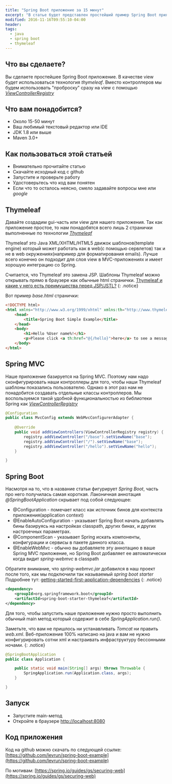 ```yaml
---
title: "Spring Boot приложение за 15 минут"
excerpt: "В статье будет представлен простейший пример Spring Boot приложения и особенности его конфигурации"
modified: 2016-11-16T09:55:10-04:00
header:
tags: 
  - java
  - spring boot
  - thymeleaf
---
```


## Что вы сделаете?
Вы сделаете простейшее Spring Boot приложение. В качестве view будет использоваться технология _thymeleaf_. 
Вместо контроллеров мы будем использовать "проброску" сразу на view с помощью [_ViewControllerRegistry_](http://docs.spring.io/spring-framework/docs/3.2.5.RELEASE/javadoc-api/org/springframework/web/servlet/config/annotation/ViewControllerRegistry.html)

## Что вам понадобится?
 * Около 15-50 минут
 * Ваш любимый текстовый редактор или IDE
 * JDK 1.8 или выше
 * Maven 3.0+

## Как пользоваться этой статьей
 * Внимательно прочитайте статью
 * Скачайте исходный код с github
 * Запустите и проверьте работу
 * Удостоверьтесь что код вам понятен
 * Если что то осталось неясно, смело задавайте вопросы мне или _google_
 
## Thymeleaf
Давайте создадим gui-часть или view для нашего приложения. Так как приложение простое, то
нам понадобятся всего лишь 2 странички выполненные по технологии [_Thymeleaf_](https://en.wikipedia.org/wiki/Thymeleaf)

Thymeleaf это Java XML/XHTML/HTML5 движок шаблонов(template engine) который может работать как в web(с помощью сервлетов) 
так и не в web окружениях(например для форматирования emails).
Лучше всего конечно он подходит для слоя view в MVC-приложениях и имеет хорошую интеграцию со Spring.

Считается, что Thymeleaf это замена JSP. Шаблоны Thymeleaf можно открывать прямо в браузере как обычные html странички.
[Thymeleaf и какие у него есть преимущества перед JSP/JSTL?](https://toster.ru/q/346456)
{: .notice}

Вот пример _base.html_ странички:

```html
<!DOCTYPE html>
<html xmlns="http://www.w3.org/1999/xhtml" xmlns:th="http://www.thymeleaf.org" xmlns:sec="http://www.thymeleaf.org/thymeleaf-extras-springsecurity3">
    <head>
        <title>Spring Boot Simple Example</title>
    </head>
    <body>
        <h1>Hello %User name%!</h1>
        <p>Please click <a th:href="@{/hello}">here</a> to see a message.</p>
    </body>
</html>
```

## Spring MVC
Наше приложение базируется на Spring MVC. Поэтому нам надо сконфигурировать наши контроллеры для
того, чтобы наши Thymeleaf шаблоны показались пользователю. Однако в этот раз нам не понадобится
создавать отдельные классы контроллеров. Мы воспользуемся такой удобной функциональностью из
библиотеки Spring как [_ViewControllerRegistry_](http://docs.spring.io/spring-framework/docs/3.2.5.RELEASE/javadoc-api/org/springframework/web/servlet/config/annotation/ViewControllerRegistry.html)

```java
@Configuration
public class MvcConfig extends WebMvcConfigurerAdapter {
    
    @Override
    public void addViewControllers(ViewControllerRegistry registry) {
        registry.addViewController("/base").setViewName("base");
        registry.addViewController("/").setViewName("base");
        registry.addViewController("/hello").setViewName("hello");
    }

}
```

## Spring Boot
Насмотря на то, что в название статьи фигурирует _Spring Boot_, часть про него получилась самая короткая.
Лаконичная аннотация _@SpringBootApplication_ скрывает под собой следующее:

 * @Configuration - помечает класс как источник бинов для контекста приложения(application context) 
 * @EnableAutoConfiguration - указывает Spring Boot начать добавлять бины базируясь на настройках classpath, других бинах, и других настроечных параметрах.
 * @ComponentScan - указывает Spring искать компоненты, конфигурации и сервисы в пакете данного класса.
 * @EnableWebMvc - обычно вы добавляете эту аннотацию в ваше Spring MVC приложение, но Spring Boot добавляет ее автоматически когда 
   видит _spring-webmvc_ в classpath
 
Обратите внимание, что _spring-webmvc.jar_ добавился в наш проект после того, как мы подключили так называемый _spring boot starter_
Подробнее тут: [getting-started-first-application-dependencies](http://docs.spring.io/spring-boot/docs/current/reference/html/getting-started-first-application.html#getting-started-first-application-dependencies)
{: .notice}

```xml
<dependency>
    <groupId>org.springframework.boot</groupId>
    <artifactId>spring-boot-starter-thymeleaf</artifactId>
</dependency>
```

Для того, чтобы запустить наше приложение нужно просто выполнить обычный main метод который содержит в себе _SpringApplication.run()_.

Заметьте, что вам не пришлось ни устанавливать _Tomcat_ ни править _web.xml_. Веб-приложение 100% написано на java
и вам не нужно конфигурировать сотни xml и настраивать инфраструктуру бессонными ночами.
{: .notice}

```java
@SpringBootApplication
public class Application {

    public static void main(String[] args) throws Throwable {
        SpringApplication.run(Application.class, args);
    }

}
```

## Запуск
 * Запустите main-метод
 * Откройте в браузере [http://localhost:8080](http://localhost:8080)

## Код приложения
Код на github можно скачать по следующей ссылке: [https://github.com/levrun/spring-boot-example](https://github.com/levrun/spring-boot-example)

По мотивам: [https://spring.io/guides/gs/securing-web](https://spring.io/guides/gs/securing-web)
